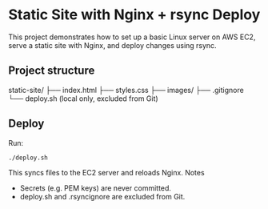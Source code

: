 # Static Site with Nginx + rsync Deploy

This project demonstrates how to set up a basic Linux server on AWS EC2,
serve a static site with Nginx, and deploy changes using rsync.

## Project structure

static-site/
├── index.html
├── styles.css
├── images/
├── .gitignore
└── deploy.sh (local only, excluded from Git)

## Deploy
Run:
```bash
./deploy.sh
```

This syncs files to the EC2 server and reloads Nginx.
Notes

- Secrets (e.g. PEM keys) are never committed.
- deploy.sh and .rsyncignore are excluded from Git.

